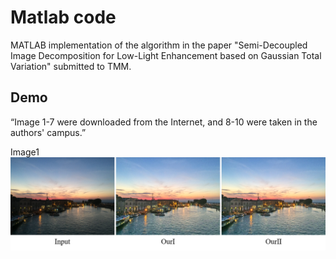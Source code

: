 # Matlab code
MATLAB implementation of the algorithm in the  paper "Semi-Decoupled Image Decomposition for Low-Light Enhancement based on Gaussian Total Variation" submitted to TMM.

## Demo
“Image 1-7 were downloaded from the Internet, and 8-10 were taken in the authors' campus.”

Image1
![](Demo/fig1.png)
